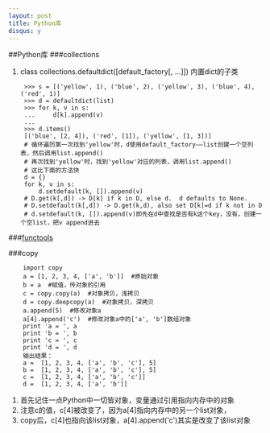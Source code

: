 ```yaml
---
layout: post
title: Python库
disqus: y
---
```


##Python库
###collections
1. class collections.defaultdict([default_factory[, ...]])
内置dict的子类
    
        >>> s = [('yellow', 1), ('blue', 2), ('yellow', 3), ('blue', 4), ('red', 1)]
        >>> d = defaultdict(list)
        >>> for k, v in s:
        ...     d[k].append(v)
        ...
        >>> d.items()
        [('blue', [2, 4]), ('red', [1]), ('yellow', [1, 3])]
        # 循环遍历第一次找到'yellow'时，d使用default_factory——list创建一个空列表，然后调用list.append()
        # 再次找到'yellow'时，找到'yellow'对应的列表，调用list.append()
        # 这比下面的方法快
        d = {}
        for k, v in s:
            d.setdefault(k, []).append(v)
        # D.get(k[,d]) -> D[k] if k in D, else d.  d defaults to None.
        # D.setdefault(k[,d]) -> D.get(k,d), also set D[k]=d if k not in D
        # d.setdefault(k, []).append(v)即先在d中查找是否有k这个key，没有，创建一个空list，把v append进去
            

###[functools](https://docs.python.org/2/library/functools.html)

###copy

        import copy
        a = [1, 2, 3, 4, ['a', 'b']]  #原始对象
        b = a  #赋值，传对象的引用
        c = copy.copy(a)  #对象拷贝，浅拷贝
        d = copy.deepcopy(a)  #对象拷贝，深拷贝
        a.append(5)  #修改对象a
        a[4].append('c')  #修改对象a中的['a', 'b']数组对象
        print 'a = ', a
        print 'b = ', b
        print 'c = ', c
        print 'd = ', d
        输出结果：
        a =  [1, 2, 3, 4, ['a', 'b', 'c'], 5]
        b =  [1, 2, 3, 4, ['a', 'b', 'c'], 5]
        c =  [1, 2, 3, 4, ['a', 'b', 'c']]
        d =  [1, 2, 3, 4, ['a', 'b']] 

1. 首先记住一点Python中一切皆对象，变量通过引用指向内存中的对象
2. 注意c的值，c[4]被改变了，因为a[4]指向内存中的另一个list对象，
3. copy后，c[4]也指向该list对象，a[4].append('c')其实是改变了该list对象
